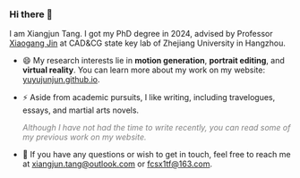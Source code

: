 ### Hi there 👋

<!--
**yuyujunjun/yuyujunjun** is a ✨ _special_ ✨ repository because its `README.md` (this file) appears on your GitHub profile.

Here are some ideas to get you started:

- 🔭 I’m currently working on ...
- 🌱 I’m currently learning ...
- 👯 I’m looking to collaborate on ...
- 🤔 I’m looking for help with ...
- 💬 Ask me about ...
- 📫 How to reach me: ...
- 😄 Pronouns: ...
- ⚡ Fun fact: ...
-->
I am Xiangjun Tang. I got my PhD degree in 2024, advised by Professor [Xiaogang Jin](http://www.cad.zju.edu.cn/home/jin/) at CAD&CG state key lab of Zhejiang University in Hangzhou. 


- 😄 My research interests lie in **motion generation**, **portrait editing**, and **virtual reality**. You can learn more about my work on my website: [yuyujunjun.github.io](https://yuyujunjun.github.io/).

- ⚡ Aside from academic pursuits, I like writing, including travelogues, essays, and martial arts novels.

    <font color=gray> _Although I have not had the time to write recently, you can read some of my previous work on my website._ </font>

- 💬 If you have any questions or wish to get in touch, feel free to reach me at xiangjun.tang@outlook.com or fcsx1tf@163.com.
